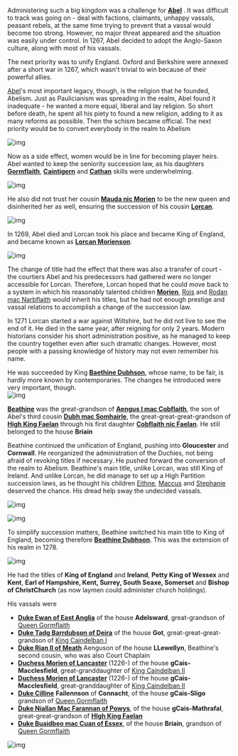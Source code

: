 Administering such a big kingdom was a challenge for [**Abel**](../p/abel_mac_gormflaith_1190.md) . It was difficult to track was going on - deal with factions, claimants, unhappy vassals, peasant rebels, at the same time trying to prevent that a vassal would become too strong. However, no major threat appeared and the situation was easily under control. In 1267, Abel decided to adopt the Anglo-Saxon culture, along with most of his vassals.

The next priority was to unify England. Oxford and Berkshire were annexed after a short war in 1267, which wasn't trivial to win because of their powerful allies.

[Abel](../p/abel_mac_gormflaith_1190.md)'s most important legacy, though, is the religion that he founded, Abelism. Just as Paulicianism was spreading in the realm, Abel found it inadequate - he wanted a more equal, liberal and lay religion. So short before death, he spent all his piety to found a new religion, adding to it as many reforms as possible. Then the schism became official.  The next priority would be to convert everybody in the realm to Abelism


![img](16-King-Beathine-1278/r1.jpg)

Now as a side effect, women would be in line for becoming player heirs. Abel wanted to keep the seniority succession law, as his daughters [**Gormflaith**](../p/gormflaith_abeldohtor_1211.md), [**Caintigern**](../p/caintigern_abeldohtor_1215.md) and [**Cathan**](../p/cathan_abeldohtor_1218.md) skills were underwhelming. 

![img](16-King-Beathine-1278/r2.jpg)

He also did not trust her cousin [**Mauda nic Morien**](../p/mauda_nic_morien_1199.md) to be the new queen and disinherited her as well, ensuring the succession of his cousin [**Lorcan**](../p/lorcan_morienson_1204.md). 

![img](16-King-Beathine-1278/s1.jpg)

In 1269, Abel died and Lorcan took his place and became King of England, and became known as [**Lorcan Morienson**](../p/lorcan_morienson_1204.md).

![img](16-King-Beathine-1278/s2.jpg)

The change of title had the effect that there was also a transfer of court - the courtiers Abel and his predecessors had gathered were no longer accessible for Lorcan. Therefore, Lorcan hoped that he could move back to a system in which his reasonably talented children [**Morien**](../p/morien_nic_lorcan_1221.md), [Rois](../p/rois_nic_lorcan_1225.md) and [Rodan mac Narbflaith](../p/rodan_mac_narbflaith_1263.md) would inherit his titles, but he had not enough prestige and vassal relations to accomplish a change of the succession law.

In 1271 Lorcan started a war against Wiltshire, but he did not live to see the end of it. He died in the same year, after reigning for only 2 years. Modern historians consider his short administration positive, as he managed to keep the country together even after such dramatic changes. However, most people with a passing knowledge of history may not even remember his name. 

He was succeeded by King [**Baethine Dubhson**](../p/baethine_dubhson_1205.md), whose name, to be fair, is hardly more known by contemporaries. The changes he introduced were very important, though.    
![img](16-King-Beathine-1278/s5.jpg)

[**Beathine**](../p/baethine_dubhson_1205.md) was the great-grandson of [**Aengus I mac Cobflaith**](../p/aengus_i_mac_cobflaith_1123.md), the son of Abel's third cousin [**Dubh mac Somhairle**](../p/dubh_mac_somhairle_1183.md), the great-great-great-grandson of [**High King Faelan**](p/faelan_mac_brian_1084.md) through his first daughter [**Cobflaith nic Faelan**](p/cobflaith_nic_faelan_1101.md). He still belonged to the house **Briain**

Beathine continued the unification of England, pushing into **Gloucester** and **Cornwall**. He reorganized the administration of the Duchies, not being afraid of revoking titles if necessary. He pushed forward the conversion of the realm to Abelism.
Beathine's main title, unlike Lorcan, was still King of Ireland. And unlike Lorcan, he did manage to set up a High Partition succession laws, as he thought his children [Eithne](../p/eithne_nic_baethine_1238.md), [Maccus](../p/maccus_baethineson_1273.md) and [Stephanie](../p/stephanie_baethinedohtor_1276.md) deserved the chance. His dread help sway the undecided vassals.

![img](16-King-Beathine-1278/p1.jpg)

![img](16-King-Beathine-1278/p2.jpg)

To simplify succession matters, Beathine switched his main title to King of England, becoming therefore [**Beathine Dubhson**](p/baethine_dubhson_1205.md). This was the extension of his realm in 1278. 

![img](16-King-Beathine-1278/map1.jpg)

He had the titles of **King of England** and **Ireland**, **Petty King of Wessex** and **Kent**, **Earl of Hampshire, Kent, Surrey, South Seaxe, Somerset** and **Bishop of ChristChurch** (as now laymen could administer church holdings).

His vassals were

- [**Duke Ewan of East Anglia**](../p/ewan_1232.md) of the house **Adelsward**, great-grandson of [Queen Gormflaith](p/gormflaith_nic_caindelban_1171.md)
- [**Duke Tadg Barrdubson of Deira**](p/tadg_barrdubson_1257.md) of the house **Got**, great-great-great-grandson of [King Caindelban I](p/caindelban_i_mac_faelan_1114.md)
- [**Duke Rian II of Meath**](p/rian_ii_mag_aengus_1208.md) Aenguson of the house **LLewellyn**, Beathine's second cousin, who was also Court Chaplain
- [**Duchess Morien of Lancaster**](p/morien_1226.md) (1226-) of the house **gCais-Macclesfield**, great-granddaughter of [King Caindelban II](p/caindelban_ii_mac_caindelban_1147.md)
- [**Duchess Morien of Lancaster**](p/morien_1226.md) (1226-) of the house **gCais-Macclesfield**, great-granddaughter of [King Caindelban II](p/caindelban_ii_mac_caindelban_1147.md)
- [**Duke Cilline**](p/cilline_mac_failenn_1215.md) **Failennson** of **Connacht**, of the house **gCais-Sligo** grandson of [Queen Gormflaith](p/gormflaith_nic_caindelban_1171.md)
- [**Duke Niallan Mac Farannan of Powys**](p/niallan_mac_farannan_1217.md), of the house **gCais-Mathrafal**, great-great-grandson of [**HIgh King Faelan**](p/faelan_mac_brian_1084.md) 
- [**Duke Buaidbeo mac Cuan of Essex**](p/buaidbeo_mac_cuan_1247.md), of the house **Briain**, grandson of [Queen Gormflaith](p/gormflaith_nic_caindelban_1171.md)

![img](16-King-Beathine-1278/map2.jpg)